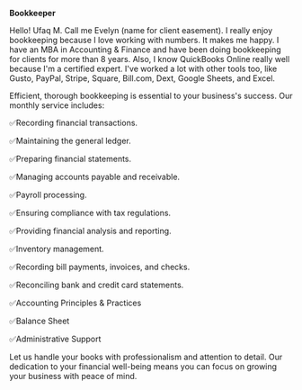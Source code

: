 **Bookkeeper**

Hello! Ufaq M. Call me Evelyn (name for client easement). I really enjoy bookkeeping because I love working with numbers. It makes me happy. I have an MBA in Accounting & Finance and have been doing bookkeeping for clients for more than 8 years. Also, I know QuickBooks Online really well because I'm a certified expert. I've worked a lot with other tools too, like Gusto, PayPal, Stripe, Square, Bill.com, Dext, Google Sheets, and Excel.


Efficient, thorough bookkeeping is essential to your business's success. Our monthly service includes:

✅Recording financial transactions.

✅Maintaining the general ledger.

✅Preparing financial statements.

✅Managing accounts payable and receivable.

✅Payroll processing.

✅Ensuring compliance with tax regulations.

✅Providing financial analysis and reporting.

✅Inventory management.

✅Recording bill payments, invoices, and checks.

✅Reconciling bank and credit card statements.

✅Accounting Principles & Practices

✅Balance Sheet

✅Administrative Support



Let us handle your books with professionalism and attention to detail. Our dedication to your financial well-being means you can focus on growing your business with peace of mind.
